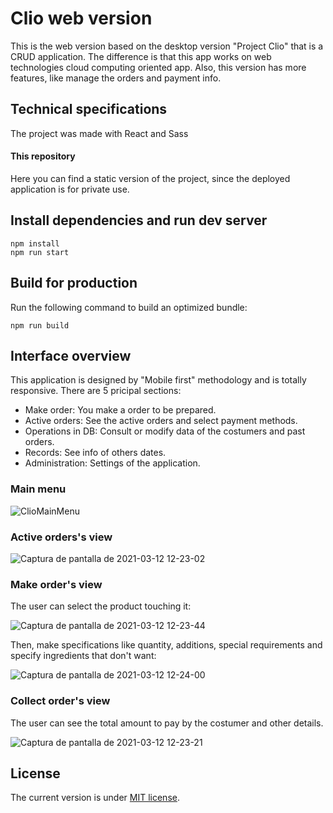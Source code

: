 # Clio web version

This is the web version based on the desktop version "Project Clio" that is a CRUD application. The difference is that this app works on web technologies cloud computing oriented app. Also, this version has more features, like manage the orders and payment info.

## Technical specifications

The project was made with React and Sass

#### This repository

Here you can find a static version of the project, since the deployed application is for private use.

## Install dependencies and run dev server

```
npm install
npm run start
```

## Build for production

Run the following command to build an optimized bundle:

```
npm run build
```

## Interface overview

This application is designed by "Mobile first" methodology and is totally responsive. There are 5 pricipal sections:
- Make order: You make a order to be prepared.
- Active orders: See the active orders and select payment methods.
- Operations in DB: Consult or modify data of the costumers and past orders.
- Records: See info of others dates.
- Administration: Settings of the application.

### Main menu

![ClioMainMenu](https://user-images.githubusercontent.com/43974127/110976366-cca48380-832e-11eb-90b0-ce8d95da2adc.png)

### Active orders's view

![Captura de pantalla de 2021-03-12 12-23-02](https://user-images.githubusercontent.com/43974127/110976490-efcf3300-832e-11eb-843a-099983df6e18.png)

### Make order's view

The user can select the product touching it:

![Captura de pantalla de 2021-03-12 12-23-44](https://user-images.githubusercontent.com/43974127/110976553-04abc680-832f-11eb-8397-e5690ab1a3b9.png)


Then, make specifications like quantity, additions, special requirements and specify ingredients that don't want:

![Captura de pantalla de 2021-03-12 12-24-00](https://user-images.githubusercontent.com/43974127/110976805-60764f80-832f-11eb-9c49-e1ed4cfb4b90.png)

### Collect order's view

The user can see the total amount to pay by the costumer and other details.

![Captura de pantalla de 2021-03-12 12-23-21](https://user-images.githubusercontent.com/43974127/110976907-7be15a80-832f-11eb-8b4d-eff9de1fc1e4.png)

## License
The current version is under [MIT license](https://opensource.org/licenses/MIT).




